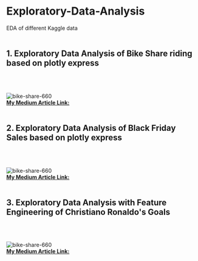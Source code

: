 # Exploratory-Data-Analysis
EDA of different Kaggle data <br/><br/>
<h2> 1. Exploratory Data Analysis of Bike Share riding based on plotly express</h2> <br/><br/>

![bike-share-660](https://user-images.githubusercontent.com/41751718/151131437-d310fad2-0944-4dda-a850-2efb4849ddad.jpg) <br/>
<b> [My Medium Article Link:](https://medium.com/@pritul.dave/exploratory-data-analysis-of-bike-share-riding-based-on-plotly-express-5a5e5d726281) </b>
<br/>
<br/>
<h2> 2. Exploratory Data Analysis of Black Friday Sales based on plotly express</h2> <br/><br/>

![bike-share-660](https://miro.medium.com/max/1400/1*_2_C7lkLvNqA8-LhTdgjHA.jpeg) <br/>
<b> [My Medium Article Link:](https://medium.com/@pritul.dave/exploratory-data-analysis-of-black-friday-sales-using-plotly-python-b2f14ca24bfc) </b>
<br/>
<br/>
<h2> 3. Exploratory Data Analysis with Feature Engineering of Christiano Ronaldo's Goals </h2> <br/> <br/>

![bike-share-660](https://miro.medium.com/max/1228/0*OTy5OShbYlt0F8l6.jpg) <br/>
<b> [My Medium Article Link:](https://medium.com/@pritul.dave/exploratory-data-analysis-of-christiano-ronaldos-goals-b97e726d41b6) </b>

